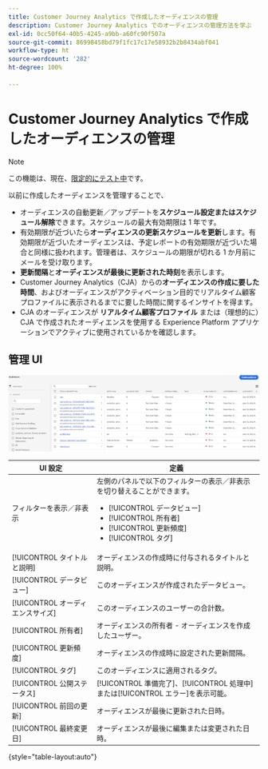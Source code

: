 ```yaml
---
title: Customer Journey Analytics で作成したオーディエンスの管理
description: Customer Journey Analytics でのオーディエンスの管理方法を学ぶ
exl-id: 0cc50f64-40b5-4245-a9bb-a60fc90f507a
source-git-commit: 86998458bd79f1fc17c17e58932b2b8434abf041
workflow-type: ht
source-wordcount: '282'
ht-degree: 100%

---
```


# Customer Journey Analytics で作成したオーディエンスの管理

>[!NOTE]
>
>この機能は、現在、[限定的にテスト中](/help/release-notes/releases.md)です。

以前に作成したオーディエンスを管理することで、

* オーディエンスの自動更新／アップデートを&#x200B;**スケジュール設定またはスケジュール解除**&#x200B;できます。スケジュールの最大有効期限は 1 年です。
* 有効期限が近づいたら&#x200B;**オーディエンスの更新スケジュールを更新**&#x200B;します。有効期限が近づいたオーディエンスは、予定レポートの有効期限が近づいた場合と同様に扱われます。管理者は、スケジュールの期限が切れる 1 か月前にメールを受け取ります。
* **更新間隔**&#x200B;と&#x200B;**オーディエンスが最後に更新された時刻**&#x200B;を表示します。
* Customer Journey Analytics（CJA）からの&#x200B;**オーディエンスの作成に要した時間**、およびオーディエンスがアクティベーション目的でリアルタイム顧客プロファイルに表示されるまでに要した時間に関するインサイトを得ます。
* CJA のオーディエンスが **リアルタイム顧客プロファイル** または（理想的に）CJA で作成されたオーディエンスを使用する Experience Platform アプリケーションでアクティブに使用されているかを確認します。

## 管理 UI

![](assets/manage.png)

| UI 設定 | 定義 |
| --- | --- |
| フィルターを表示／非表示 | 左側のパネルで以下のフィルターの表示／非表示を切り替えることができます。 <ul><li>[!UICONTROL データビュー]</li><li>[!UICONTROL 所有者]</li><li>[!UICONTROL 更新頻度]</li><li>[!UICONTROL タグ]</li></ul> |
| [!UICONTROL タイトルと説明] | オーディエンスの作成時に付与されるタイトルと説明。 |
| [!UICONTROL データビュー] | このオーディエンスが作成されたデータビュー。 |
| [!UICONTROL オーディエンスサイズ] | このオーディエンスのユーザーの合計数。 |
| [!UICONTROL 所有者] | オーディエンスの所有者 - オーディエンスを作成したユーザー。 |
| [!UICONTROL 更新頻度] | オーディエンスの作成時に設定された更新間隔。 |
| [!UICONTROL タグ] | このオーディエンスに適用されるタグ。 |
| [!UICONTROL 公開ステータス] | [!UICONTROL 準備完了]、[!UICONTROL 処理中]または[!UICONTROL エラー]を表示可能。 |
| [!UICONTROL  前回の更新] | オーディエンスが最後に更新された日時。 |
| [!UICONTROL 最終変更日] | オーディエンスが最後に編集または変更された日時。 |

{style=&quot;table-layout:auto&quot;}
